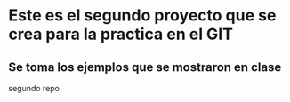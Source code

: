 # Este es el segundo proyecto que se crea para la practica en el GIT
## Se toma los ejemplos que se mostraron en clase
segundo repo